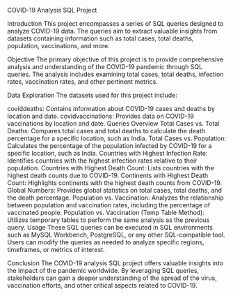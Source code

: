 COVID-19 Analysis SQL Project

Introduction
This project encompasses a series of SQL queries designed to analyze COVID-19 data. The queries aim to extract valuable insights from datasets containing information such as total cases, total deaths, population, vaccinations, and more.

Objective
The primary objective of this project is to provide comprehensive analysis and understanding of the COVID-19 pandemic through SQL queries. The analysis includes examining total cases, total deaths, infection rates, vaccination rates, and other pertinent metrics.

Data Exploration
The datasets used for this project include:

coviddeaths: Contains information about COVID-19 cases and deaths by location and date.
covidvaccinations: Provides data on COVID-19 vaccinations by location and date.
Queries Overview
Total Cases vs. Total Deaths: Compares total cases and total deaths to calculate the death percentage for a specific location, such as India.
Total Cases vs. Population: Calculates the percentage of the population infected by COVID-19 for a specific location, such as India.
Countries with Highest Infection Rate: Identifies countries with the highest infection rates relative to their population.
Countries with Highest Death Count: Lists countries with the highest death counts due to COVID-19.
Continents with Highest Death Count: Highlights continents with the highest death counts from COVID-19.
Global Numbers: Provides global statistics on total cases, total deaths, and the death percentage.
Population vs. Vaccination: Analyzes the relationship between population and vaccination rates, including the percentage of vaccinated people.
Population vs. Vaccination (Temp Table Method): Utilizes temporary tables to perform the same analysis as the previous query.
Usage
These SQL queries can be executed in SQL environments such as MySQL Workbench, PostgreSQL, or any other SQL-compatible tool. Users can modify the queries as needed to analyze specific regions, timeframes, or metrics of interest.

Conclusion
The COVID-19 analysis SQL project offers valuable insights into the impact of the pandemic worldwide. By leveraging SQL queries, stakeholders can gain a deeper understanding of the spread of the virus, vaccination efforts, and other critical aspects related to COVID-19.

